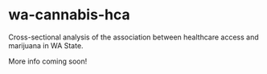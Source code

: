 # wa-cannabis-hca
Cross-sectional analysis of the association between healthcare access and marijuana in WA State.

More info coming soon!
